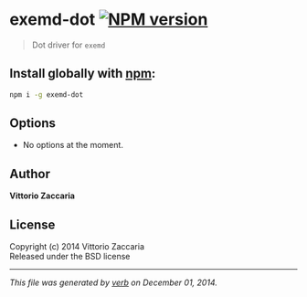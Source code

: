 # exemd-dot [![NPM version](https://badge.fury.io/js/exemd-dot.svg)](http://badge.fury.io/js/exemd-dot)

> Dot driver for `exemd`

## Install globally with [npm](npmjs.org):

```bash
npm i -g exemd-dot
```

## Options

* No options at the moment.

## Author

**Vittorio Zaccaria**
 

## License
Copyright (c) 2014 Vittorio Zaccaria  
Released under the BSD license

***

_This file was generated by [verb](https://github.com/assemble/verb) on December 01, 2014._